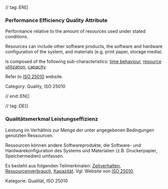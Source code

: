 // tag::EN[]
### Performance Efficiency Quality Attribute
Performance relative to the amount of resources used under stated conditions.

Resources can include other software products, the software and hardware configuration of the system, and materials (e.g. print paper, storage media).

Is composed of the following sub-characteristics: [time behaviour](#term-time-behaviour-quality-attribute), [resource utilization](#term-resource-utilization-quality-attribute), [capacity](#term-capacity-quality-attribute).

Refer to [ISO 25010](http://iso25000.com/index.php/en/iso-25000-standards/iso-25010) website.

Category: Quality, ISO 25010

// end::EN[]

// tag::DE[]
### Qualitätsmerkmal Leistungseffizienz

Leistung im Verhältnis zur Menge der unter angegebenen Bedingungen
genutzten Ressourcen.

Ressourcen können andere Softwareprodukte, die Software- und
Hardwarekonfiguration des Systems und Materialien (z.B. Druckerpapier,
Speichermedien) umfassen.

Es besteht aus folgenden Teilmerkmalen:
[Zeitverhalten](#term-time-behaviour-quality-attribute), [Ressourcenverbrauch](#term-resource-utilization-quality-attribute),
[Kapazität](#term-capacity-quality-attribute). Vgl. Website von [ISO
25010](http://iso25000.com/index.php/en/iso-25000-standards/iso-25010).

Kategorie: Qualität, ISO 25010

